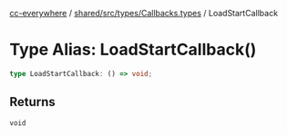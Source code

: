 [cc-everywhere](../../../../../index.md) / [shared/src/types/Callbacks.types](../index.md) / LoadStartCallback

# Type Alias: LoadStartCallback()

```ts
type LoadStartCallback: () => void;
```

## Returns

`void`
